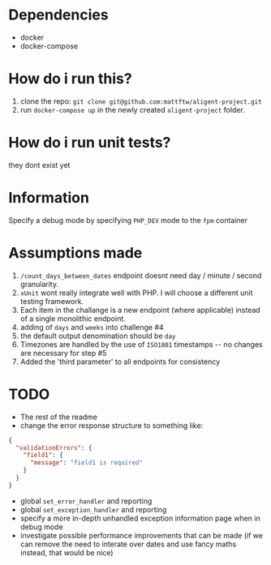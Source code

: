 # Dependencies
* docker
* docker-compose

# How do i run this?
1. clone the repo: `git clone git@github.com:mattftw/aligent-project.git`
2. run `docker-compose up` in the newly created `aligent-project` folder.

# How do i run unit tests?
they dont exist yet

# Information
Specify a debug mode by specifying `PHP_DEV` mode to the `fpm` container

# Assumptions made
1. `/count_days_between_dates` endpoint doesnt need day / minute / second granularity.
2. `xUnit` wont really integrate well with PHP. I will choose a different unit testing framework.
3. Each item in the challange is a new endpoint (where applicable) instead of a single monolithic endpoint.
4. adding of `days` and `weeks` into challenge #4
5. the default output denomination should be `day`
6. Timezones are handled by the use of `ISO1801` timestamps -- no changes are necessary for step #5
7. Added the 'third parameter' to all endpoints for consistency

# TODO
* The rest of the readme
* change the error response structure to something like:
```json
{
  "validationErrors": {
    "field1": {
      "message": "field1 is required"
    }
  }
}
```
* global `set_error_handler` and reporting
* global `set_exception_handler` and reporting
* specify a more in-depth unhandled exception information page when in debug mode
* investigate possible performance improvements that can be made (if we can remove the need to interate over dates and use fancy maths instead, that would be nice)
